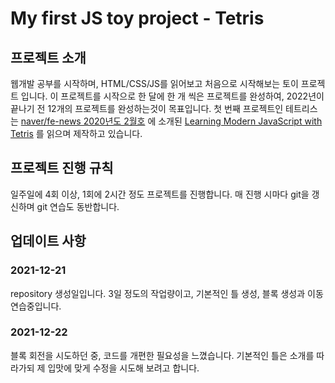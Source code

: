 # My first JS toy project - Tetris

## 프로젝트 소개
웹개발 공부를 시작하며, HTML/CSS/JS를 읽어보고 처음으로 시작해보는 토이 프로젝트 입니다.
이 프로젝트를 시작으로 한 달에 한 개 씩은 프로젝트를 완성하여, 2022년이 끝나기 전 12개의 프로젝트를 완성하는것이 목표입니다.
첫 번째 프로젝트인 테트리스는 [naver/fe-news 2020년도 2월호](http://github.com/naver/fe-news/blob/master/issues/2020-02.md)
에 소개된 [Learning Modern JavaScript with Tetris](https://michael-karen.medium.com/learning-modern-javascript-with-tetris-92d532bcd057)
를 읽으며 제작하고 있습니다.

## 프로젝트 진행 규칙
일주일에 4회 이상, 1회에 2시간 정도 프로젝트를 진행합니다. 매 진행 시마다 git을 갱신하며 git 연습도 동반합니다.

## 업데이트 사항
### 2021-12-21
repository 생성일입니다. 3일 정도의 작업량이고, 기본적인 틀 생성, 블록 생성과 이동 연습중입니다.
### 2021-12-22
블록 회전을 시도하던 중, 코드를 개편한 필요성을 느꼈습니다. 기본적인 틀은 소개를 따라가되 제 입맛에 맞게 수정을 시도해 보려고 합니다.